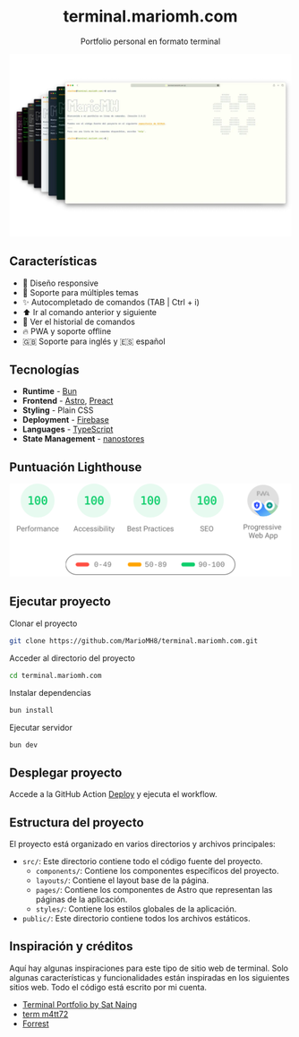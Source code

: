 <h1 align="center">
  terminal.mariomh.com
</h1>

<p align="center">
    Portfolio personal en formato terminal
</p>

![mariomh-terminal--portfolio](docs/terminal.mriomh.com.webp)

## Características

- 📱 Diseño responsive
- 🎨 Soporte para múltiples temas
- ✨ Autocompletado de comandos (TAB | Ctrl + i)
- ⬆️ Ir al comando anterior y siguiente
- 📖 Ver el historial de comandos
- 🔥 PWA y soporte offline
- 🇬🇧 Soporte para inglés y 🇪🇸 español

## Tecnologías

- **Runtime** - [Bun](https://bun.sh)
- **Frontend** - [Astro](https://astro.build/), [Preact](https://preactjs.com/)
- **Styling** - Plain CSS
- **Deployment** - [Firebase](https://firebase.google.com/)
- **Languages** - [TypeScript](https://www.typescriptlang.org/)
- **State Management** - [nanostores](https://github.com/nanostores/nanostores)

## Puntuación Lighthouse

![lighthouse.webp](docs/lighthouse-result.svg)

## Ejecutar proyecto

Clonar el proyecto

```bash
git clone https://github.com/MarioMH8/terminal.mariomh.com.git
```

Acceder al directorio del proyecto

```bash
cd terminal.mariomh.com
```

Instalar dependencias

```bash
bun install
```

Ejecutar servidor

```bash
bun dev
```

## Desplegar proyecto

Accede a la GitHub Action [Deploy](https://github.com/MarioMH8/terminal.mariomh.com/actions/workflows/deploy.yml) y ejecuta el workflow.

## Estructura del proyecto

El proyecto está organizado en varios directorios y archivos principales:

- `src/`: Este directorio contiene todo el código fuente del proyecto.
  - `components/`: Contiene los componentes específicos del proyecto.
  - `layouts/`: Contiene el layout base de la página.
  - `pages/`: Contiene los componentes de Astro que representan las páginas de la aplicación.
  - `styles/`: Contiene los estilos globales de la aplicación.
- `public/`: Este directorio contiene todos los archivos estáticos.

## Inspiración y créditos

Aquí hay algunas inspiraciones para este tipo de sitio web de terminal.
Solo algunas características y funcionalidades están inspiradas en los siguientes sitios web.
Todo el código está escrito por mi cuenta.

- [Terminal Portfolio by Sat Naing](https://terminal.satnaing.dev/)
- [term m4tt72](https://term.m4tt72.com/)
- [Forrest](https://fkcodes.com/)
